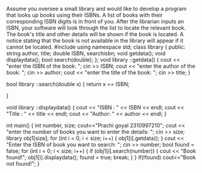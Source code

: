 Assume you oversee a small library and would like to develop a program that looks up books using their ISBNs. A list of books with their corresponding ISBN digits is in front of you. After the librarian inputs an ISBN, your software will look through the list to locate the relevant book.  The book's title and other details will be shown if the book is located. A notice stating that the book is not available in the library will appear if it cannot be located.
#include <iostream>
using namespace std;
class library
{
public:
    string author, title;
    double ISBN, searchisbn;
    void getdata();
    void displaydata();
    bool search(double);
};
void library ::getdata()
{
    cout << "enter the ISBN of the book: ";
    cin >> ISBN;
    cout << "enter the author of the book: ";
    cin >> author;
    cout << "enter the title of the book: ";
    cin >> title;
}

bool library ::search(double x)
{
    return x == ISBN;
    
}

void library ::displaydata()
{
    cout << "ISBN : " << ISBN << endl;
    cout << "Title : " << title << endl;
    cout << "Author: " << author << endl;
}

int main()
{
    int number, size;
    cout<<"Prachi goyal 2310997210";
    cout << "enter the number of books you want to enter the details: ";
    cin >> size;
    library obj1[size];
    for (int i = 0; i < size; i++)
    {
        obj1[i].getdata();
    }
    cout << "Enter the ISBN of book you want to search: ";
    cin >> number;
    bool found = false;
    for (int i = 0; i < size; i++)
    {
        if (obj1[i].search(number))
        {
            cout << "Book found!";
            obj1[i].displaydata();
            found = true;
            break;
        }
    }
        if(!found)
        cout<<"Book not found!";
}
